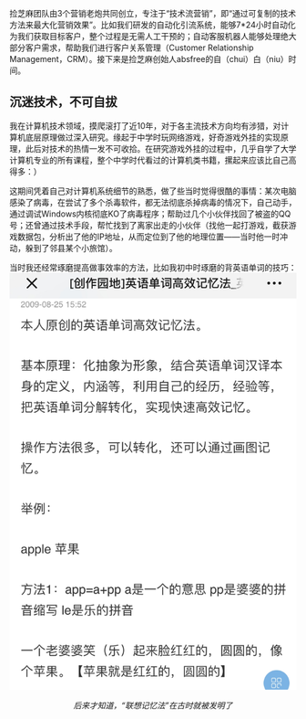 

捡芝麻团队由3个营销老炮共同创立，专注于“技术流营销”，即“通过可复制的技术方法来最大化营销效果”。比如我们研发的自动化引流系统，能够7*24小时自动化为我们获取目标客户，整个过程是无需人工干预的；自动客服机器人能够处理绝大部分客户需求，帮助我们进行客户关系管理（Customer Relationship Management，CRM）。接下来是捡芝麻创始人absfree的自（chui）白（niu）时间。

## 沉迷技术，不可自拔
我在计算机技术领域，摸爬滚打了近10年，对于各主流技术方向均有涉猎，对计算机底层原理做过深入研究。缘起于中学时玩网络游戏，好奇游戏外挂的实现原理，此后对技术的热情一发不可收拾。在研究游戏外挂的过程中，几乎自学了大学计算机专业的所有课程，整个中学时代看过的计算机类书籍，摞起来应该比自己高得多：）

这期间凭着自己对计算机系统细节的熟悉，做了些当时觉得很酷的事情：某次电脑感染了病毒，在尝试了多个杀毒软件，都无法彻底杀掉病毒的情况下，自己动手，通过调试Windows内核彻底KO了病毒程序；帮助过几个小伙伴找回了被盗的QQ号；还曾通过技术手段，帮忙找到了离家出走的小伙伴（找他一起打游戏，截获游戏数据包，分析出了他的IP地址，从而定位到了他的地理位置——当时他一时冲动，躲到了邻县某个小旅馆）。

当时我还经常琢磨提高做事效率的方法，比如我初中时琢磨的背英语单词的技巧：
![](englishWord.png)
<center><i>后来才知道，“联想记忆法”在古时就被发明了</i></center>
